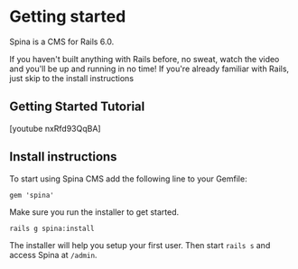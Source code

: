# Getting started

Spina is a CMS for Rails 6.0. 

If you haven't built anything with Rails before, no sweat, watch the video and you'll be up and running in no time!
If you're already familiar with Rails, just skip to the install instructions

## Getting Started Tutorial

[youtube nxRfd93QqBA]

## Install instructions

To start using Spina CMS add the following line to your Gemfile:

```
gem 'spina'
```

Make sure you run the installer to get started.

```
rails g spina:install
```

The installer will help you setup your first user.
Then start `rails s` and access Spina at `/admin`.
